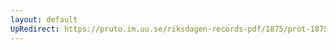 ```yaml
---
layout: default
UpRedirect: https://pruto.im.uu.se/riksdagen-records-pdf/1875/prot-1875--fk--029/prot-1875--fk--029_025.pdf
---
```

